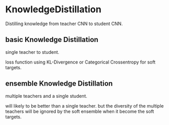 # KnowledgeDistillation
Distilling knowledge from teacher CNN to student CNN.


## basic Knowledge Distillation
single teacher to student.

loss function using KL-Divergence or Categorical Crossentropy for soft targets.

## ensemble Knowledge Distillation
multiple teachers and a single student.

will likely to be better than a single teacher. but the diversity of the multiple teachers will be ignored by the soft ensemble when it become the soft targets.
